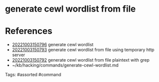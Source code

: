 # generate cewl wordlist from file

# References
- [20221003150796](/zet/20221003150796/README.md) generate cewl wordlist
- [20221003150793](/zet/20221003150793/README.md) generate cewl wordlist from file using temporary http server
- [20221003150792](/zet/20221003150792/README.md) generate cewl wordlist from file plaintext with grep
- ~/kb/hacking/commands/generate-cewl-wordlist.md

Tags:
    #assorted #command
